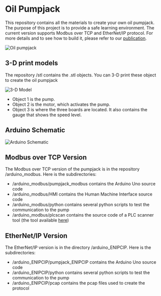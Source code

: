 # Oil Pumpjack

This repository contains all the materials to create your own oil pumpjack. The purpose of this project is to provide a safe learning environment. The current version supports Modbus over TCP and EtherNet/IP protocol. For more details and to see how to build it, please refer to our [publication](https://blog.talosintelligence.com/2019/02/oil-pumpjack.html).

![Oil pumpjack](https://github.com/Cisco-Talos/oil-pumpjack/blob/master/Pictures/pump.gif)

## 3-D print models
The repository /stl contains the .stl objects. You can 3-D print these object to create the oil pumpjack

![3-D Model](https://raw.githubusercontent.com/Cisco-Talos/oil-pumpjack/Pictures/image001.png)

* Object 1 is the pump.
* Object 2 is the motor, which activates the pump.
* Object 3 is where the three boards are located. It also contains the gauge that shows the speed level.

## Arduino Schematic

![Arduino Schematic](https://raw.githubusercontent.com/Cisco-Talos/oil-pumpjack/Pictures/image002.jpg)

## Modbus over TCP Version

The Modbus over TCP version of the pumpjack is in the repository /arduino_modbus. Here is the subdirectories:

* /arduino_modbus/pumpjack_modbus contains the Arduino Uno source code
* /arduino_modbus/HMI contains the Human Machine Interface source code
* /arduino_modbus/python contains several python scripts to test the communication to the pump
* /arduino_modbus/plcscan contains the source code of a PLC scanner tool (the tool available [here](https://github.com/meeas/plcscan))

## EtherNet/IP Version

The EtherNet/IP version is in the directory /arduino_ENIPCIP. Here is the subdirectories:

* /arduino_ENIPCIP/pumpjack_ENIPCIP contains the Arduino Uno source code
* /arduino_ENIPCIP/python contains several python scripts to test the communication to the pump
* /arduino_ENIPCIP/pcap contains the pcap files used to create the protocol
